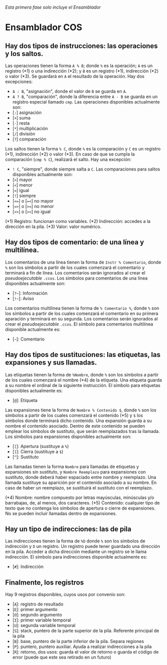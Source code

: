 *Esta primera fase solo incluye el Ensamblador*


# Ensamblador COS

## Hay dos tipos de instrucciones: las operaciones y los saltos.

Las operaciones tienen la forma `A % B`; donde `%` es la operación; `A` es un registro (\*1) o una indirección (\*2); y `B` es un registro (\*1), indirección (\*2) o valor (\*3). Se guardará en `A` el resultado de la operación. 
Hay dos excepciones:
* `A : B`, "asignación", donde el valor de `B` se guarda en `A`.
* `A ? B`, "comparación", donde la diferencia entre `A - B` se guarda en un registro especial llamado `cmp`.
Las operaciones disponibles actualmente son:
* \[`:`\] asignación
* \[`+`\] suma
* \[`-`\] resta
* \[`*`\] multiplicación
* \[`/`\] división
* \[`?`\] comparación

Los saltos tienen la forma `% C`, donde `%` es la comparación y `C` es un registro (\*1), indirección (\*2) o valor (\*3). En caso de que se cumpla la comparación (`cmp % C`), realizará el salto.
Hay una excepción:
* `! C`, "siempre", donde siempre salta a `C`.
Las comparaciones para saltos disponibles actualmente son:
* \[`>`\] mayor
* \[`<`\] menor
* \[`=`\] igual
* \[`!`\] siempre
* \[`<=`\] o \[`=<`\] no mayor
* \[`=>`\] o \[`>=`\] no menor
* \[`<>`\] o \[`><`\] no igual

(\*1) Registro: funcionan como variables.
(\*2) Indirección: accedes a la dirección en la pila.
(\*3) Valor: valor numérico.

## Hay dos tipos de comentario: de una línea y multilínea.

Los comentarios de una línea tienen la forma de `Instr % Comentario`, donde `%` son los símbolos a partir de los cuales comenzará el comentario y terminará a fin de línea. Los comentarios serán ignorados al crear el *pseudoejecutable* `.ccos`.
Los símbolos para comentarios de una línea disponibles actualmente son:
* \[`?~`\]: Información
* \[`!~`\]: Aviso

Los comentarios multilínea tienen la forma de `% Comentario %`, donde `%` son los símbolos a partir de los cuales comenzará el comentario en su primera aparación y terminará en su segunda. Los comentarios serán ignorados al crear el *pseudoejecutable* `.ccos`.
El símbolo para comentarios multilínea disponible actualmente es:
* \[`~`\]: Comentario

## Hay dos tipos de sustituciones: las etiquetas, las expansiones y sus llamadas.

Las etiquetas tienen la forma de `%Nombre`, donde `%` son los símbolos a partir de los cuales comenzará el nombre (\*4) de la etiqueta. Una etiqueta guarda a su nombre el ordinal de la siguiente instrucción.
El símbolo para etiquetas disponibles actualmente es:
* \[`@`\]: Etiqueta

Las expansiones tiene la forma de `Nombre % Contenido $`, donde `%` son los símbolos a partir de los cuales comenzará el contenido (\*5) y `$` los símbolos donde terminará dicho contenido. Una expansión guarda a su nombre el contenido asociado. Dentro de este contenido se pueden emplear los símbolos de sustituto, que serán reemplazados tras la llamada.
Los símbolos para expansiones disponibles actualmente son:
* \[`[`\]: Apertura (sustituye a `%`)
* \[`]`\]: Cierra (sustituye a `$`)
* \[`^`\]: Sustituto

Las llamadas tienen la forma `Nombre` para llamadas de etiquetas y expansiones sin sustituto, y `Nombre Reemplazo` para expansiones con sustituto, donde deberá haber espaciado entre nombre y reemplazo. Una llamada sustituye su aparición por el contenido asociado a su nombre. En caso de haber un reemplazo, se sustituirá el sustituto con el reemplazo. 

(\*4) Nombre: nombre compuesto por letras mayúsculas, minúsculas y/o barrabajas, de, al menos, dos caracteres.
(\*5) Contenido: cualquier tipo de texto que no contenga los símbolos de apertura o cierre de expansiones. No se pueden incluir llamadas dentro de expansiones.

## Hay un tipo de indirecciones: las de pila
Las indirecciones tienen la forma de `%D` donde `%` son los símbolos de indirección y `D` un registro. Un registro puede tener guardado una dirección en la pila. Acceder a dicha dirección mediante un registro se le llama indirección.
El símbolo para indirecciones disponible actualmente es:
* \[`#`\]: Indirección

## Finalmente, los registros
Hay 9 registros disponibles, cuyos usos por convenio son:
* \[`A`\]: registro de resultado
* \[`E`\]: primer argumento
* \[`O`\]: segundo argumento
* \[`I`\]: primer variable temporal
* \[`U`\]: segunda variable temporal
* \[`S`\]: stack, puntero de la parte superior de la pila. Referente principal de la pila
* \[`B`\]: base, puntero de la parte inferior de la pila. Separa regiones
* \[`P`\]: puntero, puntero auxiliar. Ayuda a realizar indirecciones a la pila
* \[`R`\]: retorno, dos usos: guarda el valor de retorno o guarda el código de error (puede que este sea retirado en un futuro)